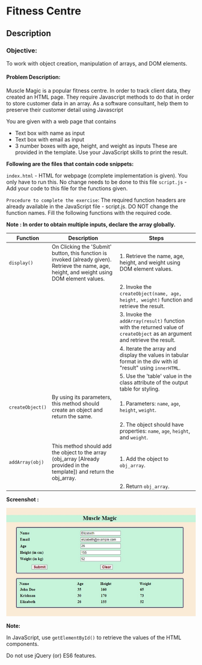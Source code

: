 # Fitness Centre
## Description

### Objective:

To work with object creation, manipulation of arrays, and DOM elements.

#### Problem Description:

Muscle Magic is a popular fitness centre. In order to track client data, they created an HTML page. They require Javascript methods to do that in order to store customer data in an array. As a software consultant, help them to preserve their customer detail using Javascript

You are given with a web page that contains

- Text box with name as input
- Text box with email as input
- 3 number boxes with age, height, and weight as inputs
These are provided in the template. Use your JavaScript skills to print the result.

**Following are the files that contain code snippets:**

`index.html` - HTML for webpage (complete implementation is given). You only have to run this. No change needs to be done to this file
`script.js` - Add your code to this file for the functions given. 

`Procedure to complete the exercise`: The required function headers are already available in the JavaScript file - script.js. DO NOT change the function names. Fill the following functions with the required code.

**Note : In order to obtain multiple inputs, declare the array globally.**

| Function          | Description                                                                                             | Steps                                                                                                                             |
|-------------------|---------------------------------------------------------------------------------------------------------|-----------------------------------------------------------------------------------------------------------------------------------|
| `display()`       | On Clicking the 'Submit' button, this function is invoked (already given). Retrieve the name, age, height, and weight using DOM element values. | 1. Retrieve the name, age, height, and weight using DOM element values.                                                            |
|                   |                                                                                                         | 2. Invoke the `createObject(name, age, height, weight)` function and retrieve the result.                                        |
|                   |                                                                                                         | 3. Invoke the `addArray(result)` function with the returned value of `createObject` as an argument and retrieve the result.      |
|                   |                                                                                                         | 4. Iterate the array and display the values in tabular format in the div with id "result" using `innerHTML`.                     |
|                   |                                                                                                         | 5. Use the 'table' value in the class attribute of the output table for styling.                                                 |
| `createObject()`  | By using its parameters, this method should create an object and return the same.                       | 1. Parameters: `name`, `age`, `height`, `weight`.                                                                                |
|                   |                                                                                                         | 2. The object should have properties: `name`, `age`, `height`, and `weight`.                                                     |
| `addArray(obj)`   | This method should add the object to the array (obj_array [Already provided in the template]) and return the obj_array. | 1. Add the object to `obj_array`.                                                                                                 |
|                   |                                                                                                         | 2. Return `obj_array`.                                                                                                           |


**Screenshot :**

![Muscle Music](hand_on.jpg)

**Note:**

In JavaScript, use `getElementById()` to retrieve the values of the HTML components.

Do not use jQuery (or) ES6 features. 
